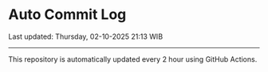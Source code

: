 # Auto Commit Log

Last updated: Thursday, 02-10-2025 21:13 WIB

---

This repository is automatically updated every 2 hour using GitHub Actions.
